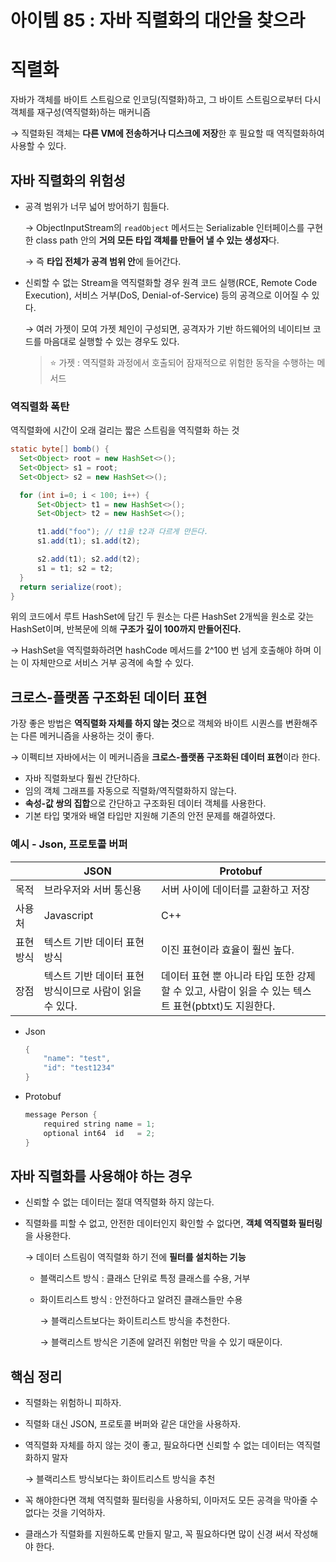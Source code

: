 # 아이템 85 : 자바 직렬화의 대안을 찾으라

# 직렬화

자바가 객체를 바이트 스트림으로 인코딩(직렬화)하고, 그 바이트 스트림으로부터 다시 객체를 재구성(역직렬화)하는 매커니즘

→ 직렬화된 객체는 **다른 VM에 전송하거나 디스크에 저장**한 후 필요할 때 역직렬화하여 사용할 수 있다.

## 자바 직렬화의 위험성

- 공격 범위가 너무 넓어 방어하기 힘들다.
    
    → ObjectInputStream의 `readObject` 메서드는 Serializable 인터페이스를 구현한 class path 안의 **거의 모든 타입 객체를 만들어 낼 수 있는 생성자**다.
    
    → 즉 **타입 전체가 공격 범위 안**에 들어간다.
    
- 신뢰할 수 없는 Stream을 역직렬화할 경우 원격 코드 실행(RCE, Remote Code Execution), 서비스 거부(DoS, Denial-of-Service) 등의 공격으로 이어질 수 있다.
    
    → 여러 가젯이 모여 가젯 체인이 구성되면, 공격자가 기반 하드웨어의 네이티브 코드를 마음대로 실행할 수 있는 경우도 있다.
    
    >⭐ 가젯 : 역직렬화 과정에서 호출되어 잠재적으로 위험한 동작을 수행하는 메서드

    

### 역직렬화 폭탄

역직렬화에 시간이 오래 걸리는 짧은 스트림을 역직렬화 하는 것

```java
static byte[] bomb() {
  Set<Object> root = new HashSet<>();
  Set<Object> s1 = root;
  Set<Object> s2 = new HashSet<>();

  for (int i=0; i < 100; i++) {
      Set<Object> t1 = new HashSet<>();
      Set<Object> t2 = new HashSet<>();

      t1.add("foo"); // t1을 t2과 다르게 만든다.
      s1.add(t1); s1.add(t2);

      s2.add(t1); s2.add(t2);
      s1 = t1; s2 = t2;
  }
  return serialize(root);
}
```

위의 코드에서 루트 HashSet에 담긴 두 원소는 다른 HashSet 2개씩을 원소로 갖는 HashSet이며, 반복문에 의해 **구조가 깊이 100까지 만들어진다.**

→ HashSet을 역직렬화하려면 hashCode 메서드를 2^100 번 넘게 호출해야 하며 이는 이 자체만으로 서비스 거부 공격에 속할 수 있다.

## **크로스-플랫폼 구조화된 데이터 표현**

가장 좋은 방법은 **역직렬화 자체를 하지 않는 것**으로 객체와 바이트 시퀀스를 변환해주는 다른 메커니즘을 사용하는 것이 좋다.

→ 이펙티브 자바에서는 이 메커니즘을 **크로스-플랫폼 구조화된 데이터 표현**이라 한다.

- 자바 직렬화보다 훨씬 간단하다.
- 임의 객체 그래프를 자동으로 직렬화/역직렬화하지 않는다.
- **속성-값 쌍의 집합**으로 간단하고 구조화된 데이터 객체를 사용한다.
- 기본 타입 몇개와 배열 타입만 지원해 기존의 안전 문제를 해결하였다.

### 예시 - Json, 프로토콜 버퍼

|  | JSON | Protobuf |
| --- | --- | --- |
| 목적 | 브라우저와 서버 통신용 | 서버 사이에 데이터를 교환하고 저장 |
| 사용처 | Javascript | C++ |
| 표현 방식 | 텍스트 기반 데이터 표현 방식 | 이진 표현이라 효율이 훨씬 높다. |
| 장점 | 텍스트 기반 데이터 표현 방식이므로 사람이 읽을 수 있다. | 데이터 표현 뿐 아니라 타입 또한 강제할 수 있고, 사람이 읽을 수 있는 텍스트 표현(pbtxt)도 지원한다. |

- Json
    
    ```java
    {
        "name": "test",
        "id": "test1234"
    }
    ```
    

- Protobuf
    
    ```java
    message Person {
        required string name = 1;
        optional int64  id   = 2;
    }
    ```
    

## 자바 직렬화를 사용해야 하는 경우

- 신뢰할 수 없는 데이터는 절대 역직렬화 하지 않는다.
- 직렬화를 피할 수 없고, 안전한 데이터인지 확인할 수 없다면, **객체 역직렬화 필터링**을 사용한다.
    
    → 데이터 스트림이 역직렬화 하기 전에 **필터를 설치하는 기능**
    
    - 블랙리스트 방식 : 클래스 단위로 특정 클래스를 수용, 거부
    - 화이트리스트 방식 : 안전하다고 알려진 클래스들만 수용
        
        → 블랙리스트보다는 화이트리스트 방식을 추천한다.
        
        → 블랙리스트 방식은 기존에 알려진 위험만 막을 수 있기 때문이다.
        

## 핵심 정리

- 직렬화는 위험하니 피하자.
- 직렬화 대신 JSON, 프로토콜 버퍼와 같은 대안을 사용하자.
- 역직렬화 자체를 하지 않는 것이 좋고, 필요하다면 신뢰할 수 없는 데이터는 역직렬화하지 말자
    
    → 블랙리스트 방식보다는 화이트리스트 방식을 추천
    
- 꼭 해야한다면 객체 역직렬화 필터링을 사용하되, 이마저도 모든 공격을 막아줄 수 없다는 것을 기억하자.
- 클래스가 직렬화를 지원하도록 만들지 말고, 꼭 필요하다면 많이 신경 써서 작성해야 한다.